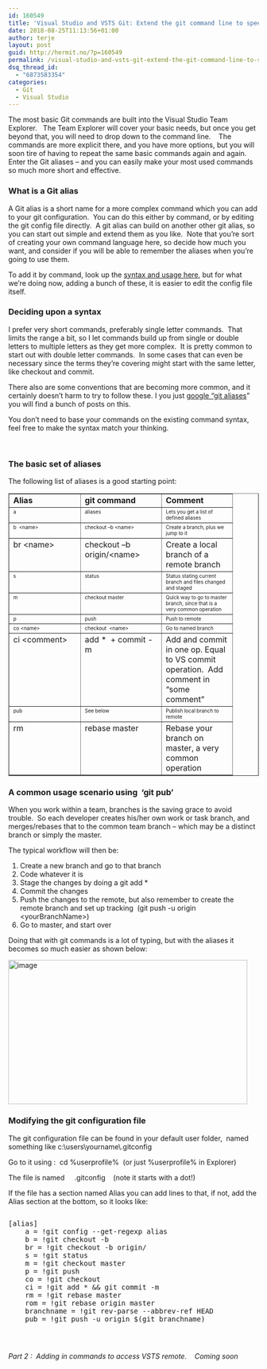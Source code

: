 ```yaml
---
id: 160549
title: 'Visual Studio and VSTS Git: Extend the git command line to speed up your workflow&ndash;Part 1'
date: 2018-08-25T11:13:56+01:00
author: terje
layout: post
guid: http://hermit.no/?p=160549
permalink: /visual-studio-and-vsts-git-extend-the-git-command-line-to-speed-up-your-workflow-part-1/
dsq_thread_id:
  - "6873583354"
categories:
  - Git
  - Visual Studio
---
```

<p>The most basic Git commands are built into the Visual Studio Team Explorer.&nbsp;&nbsp; The Team Explorer will cover your basic needs, but once you get beyond that, you will need to drop down to the command line.&nbsp;&nbsp;&nbsp; The commands are more explicit there, and you have more options, but you will soon tire of having to repeat the same basic commands again and again.&nbsp; Enter the Git aliases – and you can easily make your most used commands so much more short and effective.&nbsp; </p> <h3>What is a Git alias</h3> <p>A Git alias is a short name for a more complex command which you can add to your git configuration.&nbsp; You can do this either by command, or by editing the git config file directly.&nbsp; A git alias can build on another other git alias, so you can start out simple and extend them as you like.&nbsp; Note that you’re sort of creating your own command language here, so decide how much you want, and consider if you will be able to remember the aliases when you’re going to use them.</p> <p>To add it by command, look up the <a href="https://git-scm.com/book/en/v2/Git-Basics-Git-Aliases">syntax and usage here</a>, but for what we’re doing now, adding a bunch of these, it is easier to edit the config file itself. </p> <h3>Deciding upon a syntax</h3> <p>I prefer very short commands, preferably single letter commands.&nbsp; That limits the range a bit, so I let commands build up from single or double letters to multiple letters as they get more complex.&nbsp; It is pretty common to start out with double letter commands.&nbsp; In some cases that can even be necessary since the terms they’re covering might start with the same letter, like checkout and commit.</p> <p>There also are some conventions that are becoming more common, and it certainly doesn’t harm to try to follow these. I you just <a href="http://lmgtfy.com/?q=git+aliases">google “git aliases</a>” you will find a bunch of posts on this.</p> <p>You don’t need to base your commands on the existing command syntax,&nbsp; feel free to make the syntax match your thinking. </p> <p>&nbsp;</p> <h3>The basic set of aliases</h3> <p>The following list of aliases is a good starting point:</p> <table cellspacing="0" cellpadding="2" width="400" border="1"> <tbody> <tr> <td valign="top" width="127"><strong>Alias</strong></td> <td valign="top" width="146"><strong>git command</strong></td> <td valign="top" width="126"><strong>Comment</strong></td></tr> <tr> <td valign="top" width="127"><font size="1">a</font></td> <td valign="top" width="146"><font size="1">aliases</font></td> <td valign="top" width="126"><font size="1">Lets you get a list of defined aliases</font></td></tr> <tr> <td valign="top" width="127"><font size="1">b&nbsp; &lt;name&gt;</font></td> <td valign="top" width="146"><font size="1">checkout –b &lt;name&gt;</font></td> <td valign="top" width="126"><font size="1">Create a branch, plus we jump to it</font></td></tr> <tr> <td valign="top" width="127">br &lt;name&gt;</td> <td valign="top" width="146">checkout –b origin/&lt;name&gt;</td> <td valign="top" width="126">Create a local branch of a remote branch </td></tr> <tr> <td valign="top" width="127"><font size="1">s</font></td> <td valign="top" width="146"><font size="1">status</font></td> <td valign="top" width="126"><font size="1">Status stating current branch and files changed and staged</font></td></tr> <tr> <td valign="top" width="127"><font size="1">m</font></td> <td valign="top" width="146"><font size="1">checkout master</font></td> <td valign="top" width="126"><font size="1">Quick way to go to master branch, since that is a very common operation</font></td></tr> <tr> <td valign="top" width="127"><font size="1">p</font></td> <td valign="top" width="146"><font size="1">push</font></td> <td valign="top" width="126"><font size="1">Push to remote</font></td></tr> <tr> <td valign="top" width="127"><font size="1">co &lt;name&gt;</font></td> <td valign="top" width="146"><font size="1">checkout&nbsp; &lt;name&gt;</font></td> <td valign="top" width="126"><font size="1">Go to named branch </font></td></tr> <tr> <td valign="top" width="127">ci &lt;comment&gt;</td> <td valign="top" width="146">add *&nbsp; + commit -m</td> <td valign="top" width="126">Add and commit in one op. Equal to VS commit operation.&nbsp; Add comment in “some comment”</td></tr> <tr> <td valign="top" width="127"><font size="1">pub</font></td> <td valign="top" width="146"><font size="1">See below</font></td> <td valign="top" width="126"><font size="1">Publish local branch to remote</font></td></tr> <tr> <td valign="top" width="127">rm</td> <td valign="top" width="146">rebase master</td> <td valign="top" width="126">Rebase your branch on master, a very common operation</td></tr></tbody></table> <h3>A common usage scenario using&nbsp; ‘git pub’</h3> <p>When you work within a team, branches is the saving grace to avoid trouble.&nbsp; So each developer creates his/her own work or task branch, and merges/rebases that to the common team branch – which may be a distinct branch or simply the master. </p> <p>The typical workflow will then be:</p> <ol> <li>Create a new branch and go to that branch</li> <li>Code whatever it is</li> <li>Stage the changes by doing a git add *</li> <li>Commit the changes</li> <li>Push the changes to the remote, but also remember to create the remote branch and set up tracking&nbsp; (git push -u origin &lt;yourBranchName&gt;) </li> <li>Go to master, and start over</li></ol> <p>Doing that with git commands is a lot of typing, but with the aliases it becomes so much easier as shown below:</p> <p><a href="http://hermit.no/wp-content/uploads/2018/08/image.png"><img title="image" style="border-top: 0px; border-right: 0px; background-image: none; border-bottom: 0px; padding-top: 0px; padding-left: 0px; border-left: 0px; display: inline; padding-right: 0px" border="0" alt="image" src="http://hermit.no/wp-content/uploads/2018/08/image_thumb.png" width="481" height="290"></a></p> <h3>Modifying the git configuration file</h3> <p>The git configuration file can be found in your default user folder,&nbsp; named something like c:\users\yourname\.gitconfig</p> <p>Go to it using :&nbsp; cd %userprofile%&nbsp; (or just %userprofile% in Explorer)</p> <p>The file is named&nbsp;&nbsp;&nbsp;&nbsp; .gitconfig&nbsp;&nbsp;&nbsp; (note it starts with a dot!)</p> <p>If the file has a section named Alias you can add lines to that, if not, add the Alias section at the bottom, so it looks like:</p><pre class="xml" name="code"><p>[alias]
    a = !git config --get-regexp alias
    b = !git checkout -b
    br = !git checkout -b origin/
    s = !git status
    m = !git checkout master
    p = !git push
    co = !git checkout
    ci = !git add * &amp;&amp; git commit -m
    rm = !git rebase master
    rom = !git rebase origin master
    branchname = !git rev-parse --abbrev-ref HEAD
    pub = !git push -u origin $(git branchname)</p><p>&nbsp;</p></pre>
<p><em>Part 2 :&nbsp; Adding in commands to access VSTS remote.&nbsp;&nbsp;&nbsp; Coming soon</em></p>